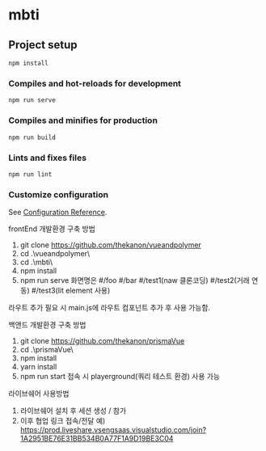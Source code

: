 # mbti

## Project setup
```
npm install
```

### Compiles and hot-reloads for development
```
npm run serve
```

### Compiles and minifies for production
```
npm run build
```

### Lints and fixes files
```
npm run lint
```

### Customize configuration
See [Configuration Reference](https://cli.vuejs.org/config/).

frontEnd 개발환경 구축 방법
1. git clone https://github.com/thekanon/vueandpolymer
2. cd .\vueandpolymer\
3. cd .\mbti\
4. npm install
5. npm run serve
화면명은 
#/foo
#/bar
#/test1(naw 클론코딩)
#/test2(거래 연동)
#/test3(lit element 사용)

라우트 추가 필요 시 main.js에 라우트 컴포넌트 추가 후 사용 가능함.


백앤드 개발환경 구축 방법
1. git clone https://github.com/thekanon/prismaVue
2. cd .\prismaVue\
3. npm install
4. yarn install
5. npm run start
접속 시 playerground(쿼리 테스트 환경) 사용 가능


라이브쉐어 사용방법
1. 라이브쉐어 설치 후 세션 생성 / 참가
2. 이후 협업 링크 접속/전달
예)
https://prod.liveshare.vsengsaas.visualstudio.com/join?1A2951BE76E31BB534B0A77F1A9D19BE3C04